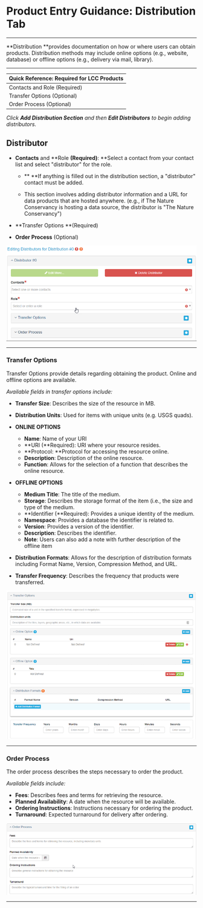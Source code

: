 # Product Entry Guidance: Distribution Tab

---

**Distribution **provides documentation on how or where users can obtain products. Distribution methods may include online options \(e.g., website, database\) or offline options \(e.g., delivery via mail, library\).

---

| Quick Reference: Required for LCC Products |
| :--- |
| Contacts and Role \(Required\) |
| Transfer Options \(Optional\) |
| Order Process \(Optional\) |

_Click **Add Distribution Section** and then **Edit Distributors** to begin adding distributors._

## Distributor

* **Contacts** and **Role **\(Required\)**: **Select a contact from your contact list and select "distributor" for the role.

  * ** **If anything is filled out in the distribution section, a "distributor" contact must be added.

  * This section involves adding distributor information and a URL for data products that are hosted anywhere. \(e.g., if The Nature Conservancy is hosting a data source, the distributor is "The Nature Conservancy"\)

* **Transfer Options **\(Required\)

* **Order Process** \(Optional\)

![](/assets/editing_distributors_for_distribution_window.png)

---

### Transfer Options

Transfer Options provide details regarding obtaining the product. Online and offline options are available.

_Available fields in transfer options include:_

* **Transfer Size**: Describes the size of the resource in MB.

* **Distribution Units**: Used for items with unique units \(e.g. USGS quads\).

* **ONLINE OPTIONS**

  * **Name**: Name of your URI
  * **URI \(**Required\): URI where your resource resides.
  * **Protocol: **Protocol for accessing the resource online.
  * **Description**: Description of the online resource.
  * **Function**: Allows for the selection of a function that describes the online resource.

* **OFFLINE OPTIONS**

  * **Medium Title**: The title of the medium.
  * **Storage**: Describes the storage format of the item \(i.e., the size and type of the medium.
  * **Identifier \(**Required\): Provides a unique identity of the medium.
  * **Namespace**: Provides a database the identifier is related to.
  * **Version**: Provides a version of the identifier.
  * **Description**: Describes the identifier. 
  * **Note**: Users can also add a note with further description of the offline item

* **Distribution Formats**: Allows for the description of distribution formats including Format Name, Version, Compression Method, and URL.

* **Transfer Frequency**: Describes the frequency that products were transferred.

![](/assets/distribution_transfer_options_window.png)

---

### Order Process

The order process describes the steps necessary to order the product.

_Available fields include:_

* **Fees**: Describes fees and terms for retrieving the resource.
* **Planned Availability**: A date when the resource will be available.
* **Ordering Instructions**: Instructions necessary for ordering the product.
* **Turnaround**: Expected turnaround for delivery after ordering. 

![](/assets/order_process.png)

---



